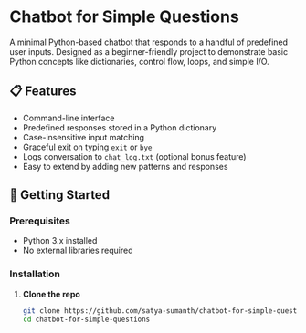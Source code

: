 # Chatbot for Simple Questions

A minimal Python-based chatbot that responds to a handful of predefined user inputs. Designed as a beginner-friendly project to demonstrate basic Python concepts like dictionaries, control flow, loops, and simple I/O.


## 📋 Features

- Command-line interface  
- Predefined responses stored in a Python dictionary  
- Case-insensitive input matching  
- Graceful exit on typing `exit` or `bye`  
- Logs conversation to `chat_log.txt` (optional bonus feature)  
- Easy to extend by adding new patterns and responses  

## 🚀 Getting Started

### Prerequisites

- Python 3.x installed  
- No external libraries required  

### Installation

1. **Clone the repo**  
   ```bash
   git clone https://github.com/satya-sumanth/chatbot-for-simple-questions.git
   cd chatbot-for-simple-questions
